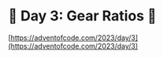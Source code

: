 # 🎄 Day 3: Gear Ratios 🎄

[https://adventofcode.com/2023/day/3](https://adventofcode.com/2023/day/3)
